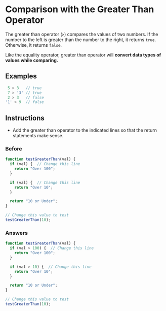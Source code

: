 # Comparison with the Greater Than Operator

The greater than operator (`>`) compares the values of two numbers. If
the number to the left is greater than the number to the right,
it returns `true`. Otherwise, it returns `false`.

Like the equality operator, greater than operator will
**convert data types of values while comparing.**

## Examples

```javascript
 5 > 3   // true
 7 > '3' // true
 2 > 3   // false
'1' > 9  // false
```

## Instructions
 - Add the greater than operator to the indicated lines so that the
 return statements make sense.

### Before

```javascript
function testGreaterThan(val) {
  if (val) {  // Change this line
    return "Over 100";
  }

  if (val) {  // Change this line
    return "Over 10";
  }

  return "10 or Under";
}

// Change this value to test
testGreaterThan(10);
```

### Answers

```javascript
function testGreaterThan(val) {
  if (val > 100) {  // Change this line
    return "Over 100";
  }

  if (val > 10) {  // Change this line
    return "Over 10";
  }

  return "10 or Under";
}

// Change this value to test
testGreaterThan(10);
```